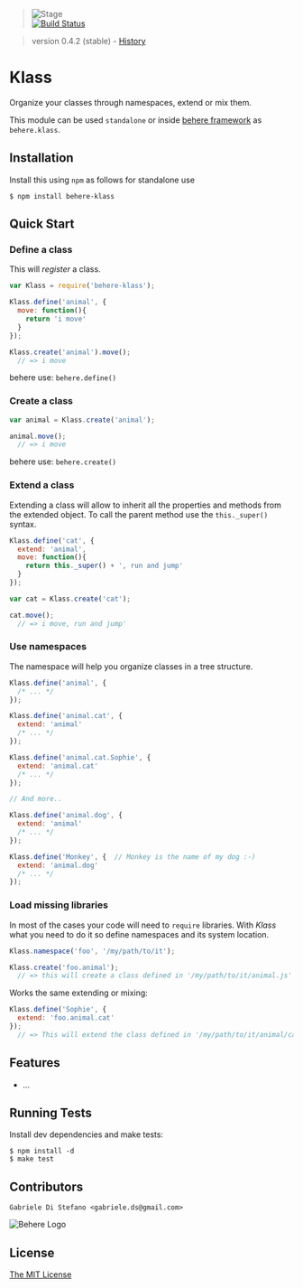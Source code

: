 > ![Stage](https://github.com/behere/behere.github.com/raw/master/assets/stage/production.png)  
[![Build Status](https://secure.travis-ci.org/behere/behere-klass.png)](http://travis-ci.org/behere/behere-klass)

> version 0.4.2 (stable) - [History](https://github.com/behere/behere-klass/blob/master/HISTORY.md)

# Klass
  
  Organize your classes through namespaces, extend or mix them.
  
  This module can be used `standalone` or inside [behere framework](http://github.com/behere/behere) as `behere.klass`.

## Installation

Install this using `npm` as follows for standalone use

    $ npm install behere-klass

## Quick Start

### Define a class

This will *register* a class.

```javascript
var Klass = require('behere-klass');

Klass.define('animal', {
  move: function(){
    return 'i move'
  }
});

Klass.create('animal').move();
  // => i move
```

behere use: `behere.define()`

### Create a class

```javascript
var animal = Klass.create('animal');

animal.move();
  // => i move
```

behere use: `behere.create()`

### Extend a class

Extending a class will allow to inherit all the properties and methods from the extended object.
To call the parent method use the `this._super()` syntax.

```javascript
Klass.define('cat', {
  extend: 'animal',
  move: function(){
    return this._super() + ', run and jump'
  }
});

var cat = Klass.create('cat');

cat.move();
  // => i move, run and jump'
```

### Use namespaces

The namespace will help you organize classes in a tree structure.

```javascript
Klass.define('animal', {
  /* ... */
});

Klass.define('animal.cat', {
  extend: 'animal'
  /* ... */
});

Klass.define('animal.cat.Sophie', {
  extend: 'animal.cat'
  /* ... */
});

// And more..

Klass.define('animal.dog', {
  extend: 'animal'
  /* ... */
});

Klass.define('Monkey', {  // Monkey is the name of my dog :-)
  extend: 'animal.dog'
  /* ... */
});
```

### Load missing libraries

In most of the cases your code will need to `require` libraries.
With *Klass* what you need to do it so define namespaces and its system location.

```javascript
Klass.namespace('foo', '/my/path/to/it');

Klass.create('foo.animal');
  // => this will create a class defined in '/my/path/to/it/animal.js'
```

Works the same extending or mixing:

```javascript
Klass.define('Sophie', {
  extend: 'foo.animal.cat'
});
  // => This will extend the class defined in '/my/path/to/it/animal/cat.js'
```

## Features

  * ...

## Running Tests

Install dev dependencies and make tests:

    $ npm install -d
    $ make test

## Contributors

```
Gabriele Di Stefano <gabriele.ds@gmail.com>
```

![Behere Logo](https://github.com/behere/behere.github.com/raw/master/assets/behere_logo.png)

## License 

[The MIT License](https://github.com/behere/behere-klass/blob/master/LICENSE)